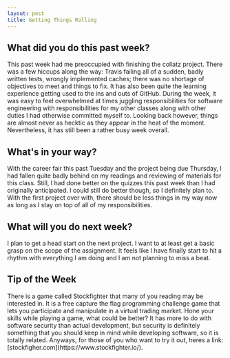 ```yaml
---
layout: post
title: Getting Things Rolling
---
```


<h2>What did you do this past week?</h2>
This past week had me preoccupied with finishing the collatz project. There was a few hiccups along the way: Travis failing all of a sudden, badly written tests, wrongly implemented caches; there was no shortage of objectives to meet and things to fix. It has also been quite the learning experience getting used to the ins and outs of GitHub. During the week, it was easy to feel overwhelmed at times juggling responsibilities for software engineering with responsibilities for my other classes along with other duties I had otherwise committed myself to. Looking back however, things are almost never as hecktic as they appear in the heat of the moment. Nevertheless, it has still been a rather busy week overall. 

<h2>What's in your way?</h2>
With the career fair this past Tuesday and the project being due Thursday, I had fallen quite badly behind on my readings and reviewing of materials for this class. Still, I had done better on the quizzes this past week than I had originally anticipated. I could still do better though, so I definitely plan to. With the first project over with, there should be less things in my way now as long as I stay on top of all of my responsibilities.


<h2>What will you do next week?</h2>
I plan to get a head start on the next project. I want to at least get a basic grasp on the scope of the assignment. It feels like I have finally start to hit a rhythm with everything I am doing and I am not planning to miss a beat. 


<h2>Tip of the Week</h2>
There is a game called Stockfighter that many of you reading may be interested in. It is a free capture the flag programming challenge game that lets you participate and manipulate in a virtual trading market. Hone your skills while playing a game, what could be better? It has more to do with software security than actual development, but security is definitely something that you should keep in mind while developing software, so it is totally related. Anyways, for those of you who want to try it out, heres a link: [stockfigher.com](https://www.stockfighter.io/).
